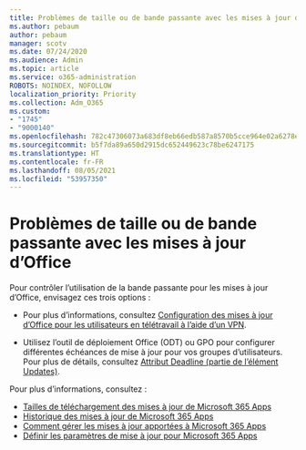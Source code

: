 ```yaml
---
title: Problèmes de taille ou de bande passante avec les mises à jour d’Office
ms.author: pebaum
author: pebaum
manager: scotv
ms.date: 07/24/2020
ms.audience: Admin
ms.topic: article
ms.service: o365-administration
ROBOTS: NOINDEX, NOFOLLOW
localization_priority: Priority
ms.collection: Adm_O365
ms.custom:
- "1745"
- "9000140"
ms.openlocfilehash: 782c47306073a683df8eb66edb587a8570b5cce964e02a6278e9a60eced661f4
ms.sourcegitcommit: b5f7da89a650d2915dc652449623c78be6247175
ms.translationtype: HT
ms.contentlocale: fr-FR
ms.lasthandoff: 08/05/2021
ms.locfileid: "53957350"
---
```

# <a name="size-or-bandwidth-concerns-with-office-updates"></a>Problèmes de taille ou de bande passante avec les mises à jour d’Office

Pour contrôler l’utilisation de la bande passante pour les mises à jour d’Office, envisagez ces trois options :

-   Pour plus d’informations, consultez [Configuration des mises à jour d’Office pour les utilisateurs en télétravail à l’aide d’un VPN](https://techcommunity.microsoft.com/t5/office-365-blog/configuring-office-365-proplus-updates-for-remote-workers-using/ba-p/1253491).  
    
-   Utilisez l’outil de déploiement Office (ODT) ou GPO pour configurer différentes échéances de mise à jour pour vos groupes d’utilisateurs. Pour plus de détails, consultez [Attribut Deadline (partie de l’élément Updates)](https://docs.microsoft.com/deployoffice/configuration-options-for-the-office-2016-deployment-tool#deadline-attribute-part-of-updates-element).
    
Pour plus d’informations, consultez :  
- [Tailles de téléchargement des mises à jour de Microsoft 365 Apps](https://docs.microsoft.com/officeupdates/download-sizes-office365-proplus-updates)  
- [Historique des mises à jour de Microsoft 365 Apps](https://docs.microsoft.com/officeupdates/update-history-microsoft365-apps-by-date)  
- [Comment gérer les mises à jour apportées à Microsoft 365 Apps](https://docs.microsoft.com/deployoffice/choose-how-manage-updates-microsoft-365-apps)  
- [Définir les paramètres de mise à jour pour Microsoft 365 Apps](https://docs.microsoft.com/deployoffice/configure-update-settings-microsoft-365-apps)